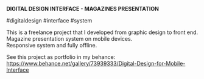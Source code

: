 <strong>DIGITAL DESIGN INTERFACE - MAGAZINES PRESENTATION</strong><br/>

#digitaldesign #interface #system<br/>

This is a freelance project that I developed from graphic design to front end.<br/>
Magazine presentation system on mobile devices.<br/>
Responsive system and fully offline.<br/>

See this project as portfolio in my behance: https://www.behance.net/gallery/73939333/Digital-Design-for-Mobile-Interface
